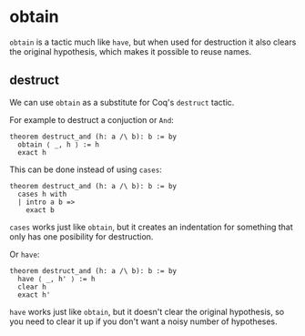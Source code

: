 # obtain

`obtain` is a tactic much like `have`, but when used for destruction it also clears the original hypothesis, which makes it possible to reuse names.

## destruct

We can use `obtain` as a substitute for Coq's `destruct` tactic.

For example to destruct a conjuction or `And`:

```lean
theorem destruct_and (h: a /\ b): b := by
  obtain ⟨ _, h ⟩ := h
  exact h
```

This can be done instead of using `cases`:

```lean
theorem destruct_and (h: a /\ b): b := by
  cases h with
  | intro a b =>
    exact b
```

`cases` works just like `obtain`, but it creates an indentation for something that only has one posibility for destruction.

Or `have`:

```lean
theorem destruct_and (h: a /\ b): b := by
  have ⟨ _, h' ⟩ := h
  clear h
  exact h'
```

`have` works just like `obtain`, but it doesn't clear the original hypothesis, so you need to clear it up if you don't want a noisy number of hypotheses.